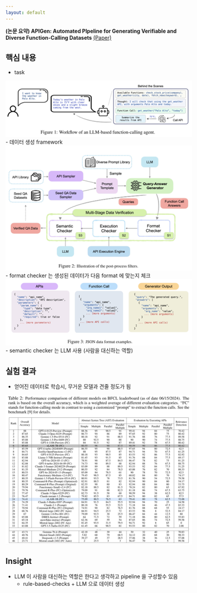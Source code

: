 ```yaml
---
layout: default
---
```


**(논문 요약) APIGen: Automated PIpeline for Generating Verifiable and Diverse Function-Calling Datasets** [(Paper)](https://arxiv.org/pdf/2406.18518)

## 핵심 내용
- task  
<img src="./data/papers/apigen/task.png" width="800" />
- 데이터 생성 framework   
<img src="./data/papers/apigen/concept.png" width="800" />
   - format checker 는 생성된 데이터가 다음 format 에 맞는지 체크    
   <img src="./data/papers/apigen/format.png" width="800" />
   - semantic checker 는 LLM 사용 (사람을 대신하는 역할)

## 실험 결과
- 얻어진 데이터로 학습시, 무거운 모델과 견줄 정도가 됨 
<img src="./data/papers/apigen/result.png" width="800" />

## Insight
- LLM 이 사람을 대신하는 역할은 한다고 생각하고 pipeline 을 구성할수 있음
    - rule-based-checks + LLM 으로 데이터 생성 